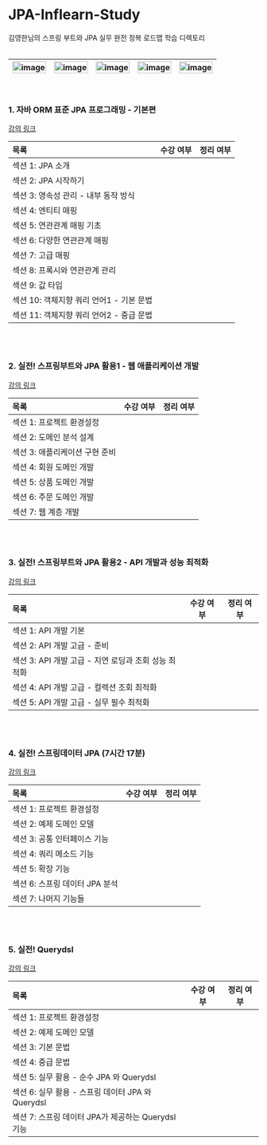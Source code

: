 # JPA-Inflearn-Study
김영한님의 스프링 부트와 JPA 실무 완전 정복 로드맵 학습  디렉토리
</br>
</br>

|<img width="100%" alt="image" src="https://user-images.githubusercontent.com/83942393/223091119-8adff22c-87f4-442f-b729-d4035b9b7921.png">|<img width="100%" alt="image" src="https://user-images.githubusercontent.com/83942393/223091165-c8bf5f45-5a2e-4431-8c86-46cd220ce110.png">|<img width="100%" alt="image" src="https://user-images.githubusercontent.com/83942393/223091200-cb9032b2-c906-40f4-8646-8b48d4555e26.png">|<img width="100%" alt="image" src="https://user-images.githubusercontent.com/83942393/223091290-69294365-105b-42e8-bb02-7a29d5574072.png">|<img width="100%" alt="image" src="https://user-images.githubusercontent.com/83942393/223091320-7c0b860c-8a12-4d0b-9072-a178fb5df760.png">|
|:-----:|:-----:|:-----:|:-----:|:-----:|
</br>

### 1. 자바 ORM 표준 JPA 프로그래밍 - 기본편
[강의 링크](https://www.inflearn.com/course/ORM-JPA-Basic/dashboard) 
</br>

| 목록 | 수강 여부 | 정리 여부 |
|:-----|:-----:|:-----:|
| 섹션 1: JPA 소개 |  |   |
| 섹션 2: JPA 시작하기 |  |  |
| 섹션 3: 영속성 관리 - 내부 동작 방식|  |  |
| 섹션 4: 엔티티 매핑 |  |  |
| 섹션 5: 연관관계 매핑 기초 |  |  |
| 섹션 6: 다양한 연관관계 매핑 |  |  |
| 섹션 7: 고급 매핑 |  |  |
| 섹션 8: 프록시와 연관관계 관리 |  |  |
| 섹션 9: 값 타입 |  |  |
| 섹션 10: 객체지향 쿼리 언어1 - 기본 문법 |  |  |
| 섹션 11: 객체지향 쿼리 언어2 - 중급 문법 |  |  |
</br>
</br>

### 2. 실전! 스프링부트와 JPA 활용1 - 웹 애플리케이션 개발
[강의 링크](https://www.inflearn.com/course/%EC%8A%A4%ED%94%84%EB%A7%81%EB%B6%80%ED%8A%B8-JPA-%ED%99%9C%EC%9A%A9-1/dashboard) 
</br>

| 목록 | 수강 여부 | 정리 여부 |
|:-----|:-----:|:-----:|
| 섹션 1: 프로젝트 환경설정 |  |   |
| 섹션 2: 도메인 분석 설계 |  |  |
| 섹션 3: 애플리케이션 구현 준비 |  |  |
| 섹션 4: 회원 도메인 개발 |  |  |
| 섹션 5: 상품 도메인 개발 |  |  |
| 섹션 6: 주문 도메인 개발 |  |  |
| 섹션 7: 웹 계층 개발 |  |  |
</br>
</br>

### 3. 실전! 스프링부트와 JPA 활용2 - API 개발과 성능 최적화
[강의 링크](https://www.inflearn.com/course/%EC%8A%A4%ED%94%84%EB%A7%81%EB%B6%80%ED%8A%B8-JPA-API%EA%B0%9C%EB%B0%9C-%EC%84%B1%EB%8A%A5%EC%B5%9C%EC%A0%81%ED%99%94/dashboard)
</br>

| 목록 | 수강 여부 | 정리 여부 |
|:-----|:-----:|:-----:|
| 섹션 1: API 개발 기본 |  |   |
| 섹션 2: API 개발 고급 - 준비 |  |  |
| 섹션 3: API 개발 고급 - 지연 로딩과 조회 성능 최적화|  |  |
| 섹션 4: API 개발 고급 - 컬렉션 조회 최적화 |  |  |
| 섹션 5: API 개발 고급 - 실무 필수 최적화 |  |  |
</br>
</br>

### 4. 실전! 스프링데이터 JPA (7시간 17분)
[강의 링크](https://www.inflearn.com/course/%EC%8A%A4%ED%94%84%EB%A7%81-%EB%8D%B0%EC%9D%B4%ED%84%B0-JPA-%EC%8B%A4%EC%A0%84/dashboard)
</br>

| 목록 | 수강 여부 | 정리 여부 |
|:-----|:-----:|:-----:|
| 섹션 1: 프로젝트 환경설정 |  |   |
| 섹션 2: 예제 도메인 모델 |  |  |
| 섹션 3: 공통 인터페이스 기능 |  |  |
| 섹션 4: 쿼리 메소드 기능 |  |  |
| 섹션 5: 확장 기능 |  |  |
| 섹션 6: 스프링 데이터 JPA 분석  |  |  |
| 섹션 7: 나머지 기능들 |  |  |
</br>
</br>

### 5. 실전! Querydsl
[강의 링크](https://www.inflearn.com/course/querydsl-%EC%8B%A4%EC%A0%84/dashboard)
</br>

| 목록 | 수강 여부 | 정리 여부 |
|:-----|:-----:|:-----:|
| 섹션 1: 프로젝트 환경설정 |  |   |
| 섹션 2: 예제 도메인 모델  |  |  |
| 섹션 3: 기본 문법 |  |  |
| 섹션 4: 중급 문법 |  |  |
| 섹션 5: 실무 활용 - 순수 JPA 와 Querydsl |  |  |
| 섹션 6: 실무 활용 - 스프링 데이터 JPA 와 Querydsl |  |  |
| 섹션 7: 스프링 데이터 JPA가 제공하는 Querydsl 기능 |  |  |
</br>
</br>
